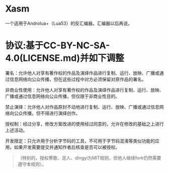 # Xasm
一个适用于Androlua+（Lua53）的反汇编器。汇编器以后再说。

# 协议:基于CC-BY-NC-SA-4.0(LICENSE.md)并如下调整
署名：允许他人对享有著作权的作品及演绎作品进行复制、运行、放映、广播或通过信息网络向公众传播，但在这些过程中对方必须保留对原作品的署名。

非商业性使用：允许他人对享有著作权的作品及演绎作品进行复制、运行、放映、广播或通过信息网络向公众传播，但仅限于非商业性目的。

禁止演绎：允许他人对作品原封不动地进行复制、运行、放映、广播或通过信息网络向公众传播，但不得进行演绎创作。

授权制：经过分享，修改方案改进的使用经过同意的，允许在修改的基础之上进行上述活动。

开发限定：只允许用于分析字节码的工具，不可用于字节码混淆等类似功能的应用，如果开发需要提交并通知作者后核查是否可以被授权。

>（特别的，授权寒歌、泥人、dingyi为MIT规则，但他人继续fork仍然需要遵守本规则）。
